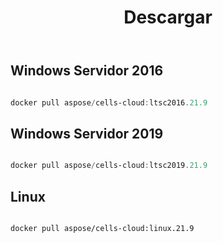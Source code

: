 ﻿---
title: Descargar
second_title: Aspose.Cells Cloud Documen
type: docs
url: /es/docker/downloads/
description: Descargar imágenes de Docker en la nube Aspose.Cells
weight: 30
kwords: Excel, Office Nube, REST API, Hoja de cálculo, PDF, CSV, Json, Markdown, Descargar
---
##  Windows Servidor 2016 ##

```powershell

docker pull aspose/cells-cloud:ltsc2016.21.9

```

##  Windows Servidor 2019 ##

```powershell

docker pull aspose/cells-cloud:ltsc2019.21.9

```


##  Linux ##

```sh

docker pull aspose/cells-cloud:linux.21.9

```
